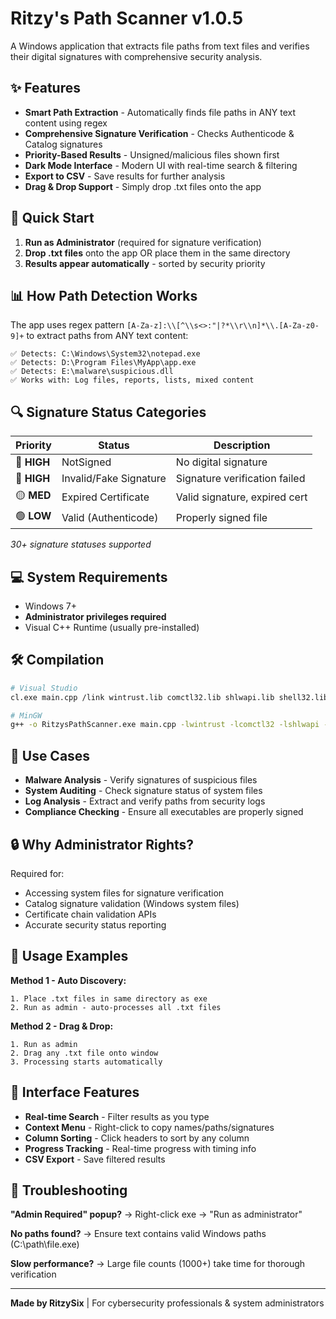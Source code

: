 # Ritzy's Path Scanner v1.0.5

A Windows application that extracts file paths from text files and verifies their digital signatures with comprehensive security analysis.

## ✨ Features

- **Smart Path Extraction** - Automatically finds file paths in ANY text content using regex
- **Comprehensive Signature Verification** - Checks Authenticode & Catalog signatures  
- **Priority-Based Results** - Unsigned/malicious files shown first
- **Dark Mode Interface** - Modern UI with real-time search & filtering
- **Export to CSV** - Save results for further analysis
- **Drag & Drop Support** - Simply drop .txt files onto the app

## 🚀 Quick Start

1. **Run as Administrator** (required for signature verification)
2. **Drop .txt files** onto the app OR place them in the same directory
3. **Results appear automatically** - sorted by security priority

## 📊 How Path Detection Works

The app uses regex pattern `[A-Za-z]:\\[^\\s<>:"|?*\\r\\n]*\\.[A-Za-z0-9]+` to extract paths from ANY text content:

```
✅ Detects: C:\Windows\System32\notepad.exe
✅ Detects: D:\Program Files\MyApp\app.exe  
✅ Detects: E:\malware\suspicious.dll
✅ Works with: Log files, reports, lists, mixed content
```

## 🔍 Signature Status Categories

| Priority | Status | Description |
|----------|--------|-------------|
| 🔴 **HIGH** | NotSigned | No digital signature |
| 🔴 **HIGH** | Invalid/Fake Signature | Signature verification failed |
| 🟡 **MED** | Expired Certificate | Valid signature, expired cert |
| 🟢 **LOW** | Valid (Authenticode) | Properly signed file |

*30+ signature statuses supported*

## 💻 System Requirements

- Windows 7+ 
- **Administrator privileges required**
- Visual C++ Runtime (usually pre-installed)

## 🛠️ Compilation

```bash
# Visual Studio
cl.exe main.cpp /link wintrust.lib comctl32.lib shlwapi.lib shell32.lib

# MinGW  
g++ -o RitzysPathScanner.exe main.cpp -lwintrust -lcomctl32 -lshlwapi -lshell32 -mwindows
```

## 🎯 Use Cases

- **Malware Analysis** - Verify signatures of suspicious files
- **System Auditing** - Check signature status of system files  
- **Log Analysis** - Extract and verify paths from security logs
- **Compliance Checking** - Ensure all executables are properly signed

## 🔒 Why Administrator Rights?

Required for:
- Accessing system files for signature verification
- Catalog signature validation (Windows system files)
- Certificate chain validation APIs
- Accurate security status reporting

## 📁 Usage Examples

**Method 1 - Auto Discovery:**
```
1. Place .txt files in same directory as exe
2. Run as admin - auto-processes all .txt files
```

**Method 2 - Drag & Drop:**
```  
1. Run as admin
2. Drag any .txt file onto window
3. Processing starts automatically
```

## 🎨 Interface Features

- **Real-time Search** - Filter results as you type
- **Context Menu** - Right-click to copy names/paths/signatures  
- **Column Sorting** - Click headers to sort by any column
- **Progress Tracking** - Real-time progress with timing info
- **CSV Export** - Save filtered results

## 🐛 Troubleshooting

**"Admin Required" popup?** → Right-click exe → "Run as administrator"

**No paths found?** → Ensure text contains valid Windows paths (C:\path\file.exe)

**Slow performance?** → Large file counts (1000+) take time for thorough verification

---

**Made by RitzySix** | For cybersecurity professionals & system administrators
